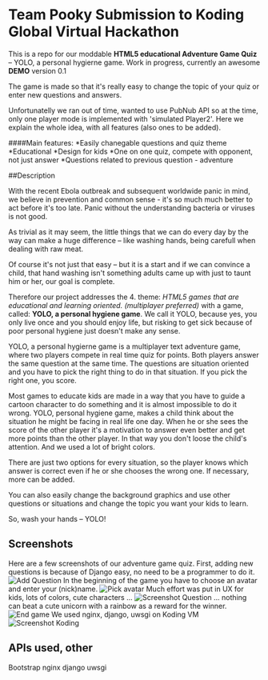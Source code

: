 # Team Pooky Submission to Koding Global Virtual Hackathon

This is a repo for our moddable **HTML5 educational Adventure Game Quiz** – YOLO, a personal hygierne game. Work in progress, currently an awesome **DEMO** version 0.1

The game is made so that it's really easy to change the topic of your quiz or enter new questions and answers.

Unfortunatelly we ran out of time, wanted to use PubNub API so at the time, only one player mode is implemented with 'simulated Player2'. Here we explain the whole idea, with all features (also ones to be added).

####Main features:
*Easily chanegable questions and quiz theme
*Educational 
*Design for kids
*One on one quiz, compete with opponent, not just answer 
*Questions related to previous question - adventure

##Description

With the recent Ebola outbreak and subsequent worldwide panic in mind, we believe in prevention and common sense - it's so much much better to act before it's too late. Panic without the understanding bacteria or viruses is not good.

As trivial as it may seem, the little things that we can do every day by the way can make a huge difference – like washing hands, being carefull when dealing with raw meat.

Of course it's not just that easy – but it is a start and if we can convince a child, that hand washing isn't something adults came up with just to taunt him or her, our goal is complete. 

Therefore our project addresses the 4. theme: _HTML5 games that are educational and learning oriented. (multiplayer preferred)_ with a game, called: **YOLO, a personal hygiene game**. We call it YOLO, because yes, you only live once and you should enjoy life, but risking to get sick because of poor personal hygiene just doesn't make any sense. 

YOLO, a personal hygierne game is a multiplayer text adventure game, where two players compete in real time quiz for points. Both players answer the same question at the same time. The questions are situation oriented and you have to pick the right thing to do in that situation. If you pick the right one, you score. 

Most games to educate kids are made in a way that you have to guide a cartoon character to do something and it is almost impossible to do it wrong. YOLO, personal hygiene game, makes a child think about the situation he might be facing in real life one day. When he or she sees the score of the other player it's a motivation to answer even better and get more points than the other player. In that way you don't loose the child's attention. And we used a lot of bright colors.

There are just two options for every situation, so the player knows which answer is correct even if he or she chooses the wrong one. If necessary, more can be added.

You can also easily change the background graphics and use other questions or situations and change the topic you want your kids to learn. 

So, wash your hands – YOLO!

## Screenshots

Here are a few screenshots of our adventure game quiz.
First, adding new questions is because of Django easy, no need to be a programmer to do it.
![](http://d.pr/i/12n9p.jpg "Add Question")
In the beginning of the game you have to choose an avatar and enter your (nick)name.
![](http://d.pr/i/1ff4N/3SUNrZFv.jpg "Pick avatar")
Much effort was put in UX for kids, lots of colors, cute characters ...
![](http://d.pr/i/19u0k.jpg "Screenshot Question")
... nothing can beat a cute unicorn with a rainbow as a reward for the winner.
![](http://d.pr/i/NX46.jpg "End game")
We used nginx, django, uwsgi on Koding VM
![](http://d.pr/i/16oaN/4h6BeYIH.jpg "Screenshot Koding")


## APIs used, other

Bootstrap
nginx
django
uwsgi
